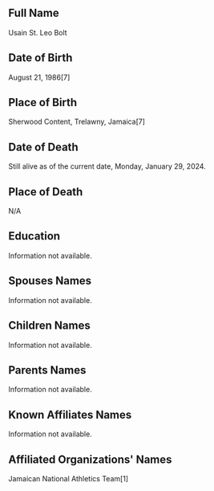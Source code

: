 ## Full Name
Usain St. Leo Bolt

## Date of Birth
August 21, 1986[7]

## Place of Birth
Sherwood Content, Trelawny, Jamaica[7]

## Date of Death
Still alive as of the current date, Monday, January 29, 2024.

## Place of Death
N/A

## Education
Information not available.

## Spouses Names
Information not available.

## Children Names
Information not available.

## Parents Names
Information not available.

## Known Affiliates Names
Information not available.

## Affiliated Organizations' Names
Jamaican National Athletics Team[1]

